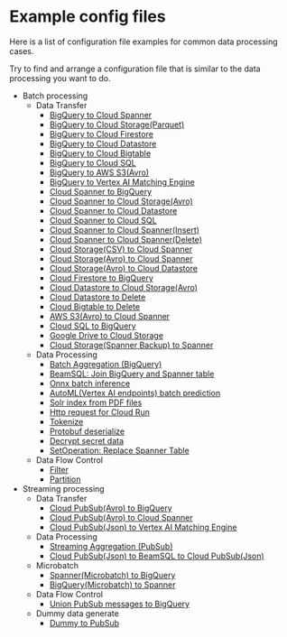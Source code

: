 # Example config files

Here is a list of configuration file examples for common data processing cases.

Try to find and arrange a configuration file that is similar to the data processing you want to do.

* Batch processing
  * Data Transfer
    * [BigQuery to Cloud Spanner](bigquery-to-spanner.json)
    * [BigQuery to Cloud Storage(Parquet)](bigquery-to-parquet.json)
    * [BigQuery to Cloud Firestore](bigquery-to-firestore.json)
    * [BigQuery to Cloud Datastore](bigquery-to-datastore.json)
    * [BigQuery to Cloud Bigtable](bigquery-to-bigtable.json)
    * [BigQuery to Cloud SQL](bigquery-to-jdbc.json)
    * [BigQuery to AWS S3(Avro)](bigquery-to-aws-avro.json)
    * [BigQuery to Vertex AI Matching Engine](bigquery-to-matchingengine.json)
    * [Cloud Spanner to BigQuery](spanner-to-bigquery.json)
    * [Cloud Spanner to Cloud Storage(Avro)](spanner-to-avro.json)
    * [Cloud Spanner to Cloud Datastore](spanner-to-datastore.json)
    * [Cloud Spanner to Cloud SQL](spanner-to-jdbc.json)
    * [Cloud Spanner to Cloud Spanner(Insert)](spanner-to-spanner.json)
    * [Cloud Spanner to Cloud Spanner(Delete)](spanner-to-spanner-delete.json)
    * [Cloud Storage(CSV) to Cloud Spanner](csv-to-spanner.json)
    * [Cloud Storage(Avro) to Cloud Spanner](avro-to-spanner.json)
    * [Cloud Storage(Avro) to Cloud Datastore](avro-to-datastore.json)
    * [Cloud Firestore to BigQuery](firestore-to-bigquery.json)
    * [Cloud Datastore to Cloud Storage(Avro)](datastore-to-avro.json)
    * [Cloud Datastore to Delete](datastore-to-delete.json)
    * [Cloud Bigtable to Delete](bigtable-to-delete.json)
    * [AWS S3(Avro) to Cloud Spanner](aws-avro-to-spanner.json)
    * [Cloud SQL to BigQuery](jdbc-to-bigquery.json)
    * [Google Drive to Cloud Storage](drivefile-to-copyfile.json)
    * [Cloud Storage(Spanner Backup) to Spanner](import-spanner-backup.json)
  * Data Processing
    * [Batch Aggregation (BigQuery)](bigquery-to-aggregation-to-bigquery.json)
    * [BeamSQL: Join BigQuery and Spanner table](beamsql-join-bigquery-and-spanner-to-spanner.json)
    * [Onnx batch inference](bigquery-to-onnx-to-vectorsearch.json)
    * [AutoML(Vertex AI endpoints) batch prediction](bigquery-to-automl-to-spanner.json)
    * [Solr index from PDF files](bigquery-pdf-to-localsolr.json)
    * [Http request for Cloud Run](create-to-http-to-bigquery.json)
    * [Tokenize](bigquery-to-tokenize-to-bigquery.json)
    * [Protobuf deserialize](spanner-to-protobuf-to-avro.json)
    * [Decrypt secret data](spanner-to-decrypt-to-avro.json)
    * [SetOperation: Replace Spanner Table](setoperation-replace-spanner.json)
  * Data Flow Control
    * [Filter](avro-to-filter-to-avro.json)
    * [Partition](avro-to-partition-to-spanner.json)
* Streaming processing
  * Data Transfer
    * [Cloud PubSub(Avro) to BigQuery](pubsub-avro-to-bigquery.json)
    * [Cloud PubSub(Avro) to Cloud Spanner](pubsub-avro-to-spanner.json)
    * [Cloud PubSub(Json) to Vertex AI Matching Engine](pubsub-to-matchingengine.json)
  * Data Processing
    * [Streaming Aggregation (PubSub)](pubsub-to-aggregation-to-pubsub.json)
    * [Cloud PubSub(Json) to BeamSQL to Cloud PubSub(Json)](pubsub-to-beamsql-to-pubsub.json)
  * Microbatch
    * [Spanner(Microbatch) to BigQuery](spanner-microbatch-to-bigquery.json)
    * [BigQuery(Microbatch) to Spanner](bigquery-microbatch-to-spanner.json)
  * Data Flow Control
    * [Union PubSub messages to BigQuery](pubsub-to-union-to-bigquery.json)
  * Dummy data generate
    * [Dummy to PubSub](dummy-to-pubsub.json)